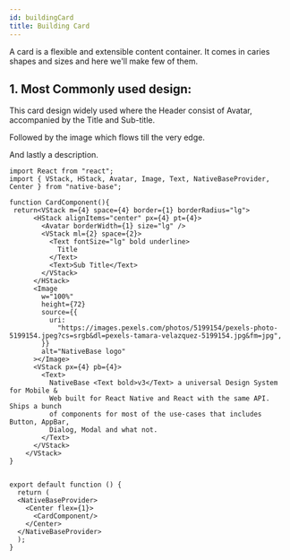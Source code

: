 ```yaml
---
id: buildingCard
title: Building Card
---
```


A card is a flexible and extensible content container. It comes in caries shapes and sizes and here we'll make few of them.

## 1. Most Commonly used design:

This card design widely used where the Header consist of Avatar, accompanied by the Title and Sub-title.

Followed by the image which flows till the very edge.

And lastly a description.

```SnackPlayer name=Card
import React from "react";
import { VStack, HStack, Avatar, Image, Text, NativeBaseProvider, Center } from "native-base";

function CardComponent(){
 return<VStack m={4} space={4} border={1} borderRadius="lg">
      <HStack alignItems="center" px={4} pt={4}>
        <Avatar borderWidth={1} size="lg" />
        <VStack ml={2} space={2}>
          <Text fontSize="lg" bold underline>
            Title
          </Text>
          <Text>Sub Title</Text>
        </VStack>
      </HStack>
      <Image
        w="100%"
        height={72}
        source={{
          uri:
            "https://images.pexels.com/photos/5199154/pexels-photo-5199154.jpeg?cs=srgb&dl=pexels-tamara-velazquez-5199154.jpg&fm=jpg",
        }}
        alt="NativeBase logo"
      ></Image>
      <VStack px={4} pb={4}>
        <Text>
          NativeBase <Text bold>v3</Text> a universal Design System for Mobile &
          Web built for React Native and React with the same API. Ships a bunch
          of components for most of the use-cases that includes Button, AppBar,
          Dialog, Modal and what not.
        </Text>
      </VStack>
    </VStack>
}


export default function () {
  return (
  <NativeBaseProvider>
    <Center flex={1}>
      <CardComponent/>
    </Center>
  </NativeBaseProvider>
  );
}
```
